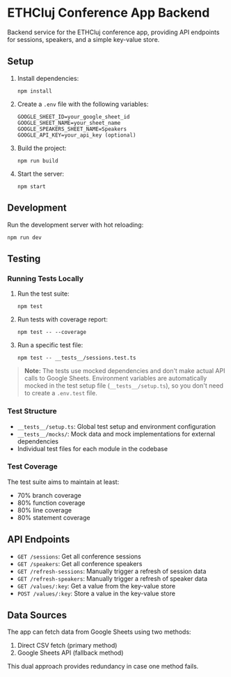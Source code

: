 # ETHCluj Conference App Backend

Backend service for the ETHCluj conference app, providing API endpoints for sessions, speakers, and a simple key-value store.

## Setup

1. Install dependencies:
   ```
   npm install
   ```

2. Create a `.env` file with the following variables:
   ```
   GOOGLE_SHEET_ID=your_google_sheet_id
   GOOGLE_SHEET_NAME=your_sheet_name
   GOOGLE_SPEAKERS_SHEET_NAME=Speakers
   GOOGLE_API_KEY=your_api_key (optional)
   ```

3. Build the project:
   ```
   npm run build
   ```

4. Start the server:
   ```
   npm start
   ```

## Development

Run the development server with hot reloading:
```
npm run dev
```

## Testing

### Running Tests Locally

1. Run the test suite:
   ```
   npm test
   ```

2. Run tests with coverage report:
   ```
   npm test -- --coverage
   ```

3. Run a specific test file:
   ```
   npm test -- __tests__/sessions.test.ts
   ```

> **Note:** The tests use mocked dependencies and don't make actual API calls to Google Sheets. Environment variables are automatically mocked in the test setup file (`__tests__/setup.ts`), so you don't need to create a `.env.test` file.

### Test Structure

- `__tests__/setup.ts`: Global test setup and environment configuration
- `__tests__/mocks/`: Mock data and mock implementations for external dependencies
- Individual test files for each module in the codebase

### Test Coverage

The test suite aims to maintain at least:
- 70% branch coverage
- 80% function coverage
- 80% line coverage
- 80% statement coverage

## API Endpoints

- `GET /sessions`: Get all conference sessions
- `GET /speakers`: Get all conference speakers
- `GET /refresh-sessions`: Manually trigger a refresh of session data
- `GET /refresh-speakers`: Manually trigger a refresh of speaker data
- `GET /values/:key`: Get a value from the key-value store
- `POST /values/:key`: Store a value in the key-value store

## Data Sources

The app can fetch data from Google Sheets using two methods:
1. Direct CSV fetch (primary method)
2. Google Sheets API (fallback method)

This dual approach provides redundancy in case one method fails.
